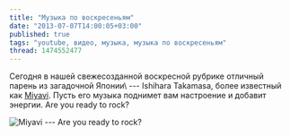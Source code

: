 ```yaml
---
title: "Музыка по воскресеньям"
date: "2013-07-07T14:00:05+03:00"
published: true
tags: "youtube, видео, музыка, музыка по воскресеньям"
thread: 1474552477
---
```


Сегодня в нашей свежесозданной воскресной рубрике отличный парень из загадочной Японии\ --- Ishihara Takamasa,
более известный как [Miyavi](http://en.wikipedia.org/wiki/Miyavi). Пусть его музыка поднимет вам настроение
и добавит энергии. Are you ready to rock?

![Miyavi --- Are you ready to rock?](http://www.youtube.com/watch?v=mkjSDDH2nog)

